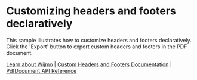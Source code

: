 Customizing headers and footers declaratively
=============================================

This sample illustrates how to customize headers and footers declaratively. Click the 'Export' button to export custom headers and footers in the PDF document.

[Learn about Wijmo](https://www.grapecity.com/wijmo) | [Custom Headers and Footers Documentation](https://www.grapecity.com/wijmo/docs/Topics/PDF/Customize-Headers-and-Footers) | [PdfDocument API Reference](https://www.grapecity.com/wijmo/api/classes/wijmo_pdf.pdfdocument.html)